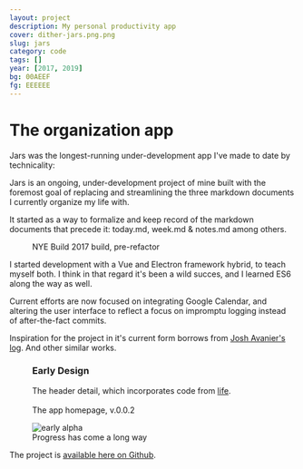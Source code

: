```yaml
---
layout: project
description: My personal productivity app
cover: dither-jars.png.png
slug: jars
category: code
tags: []
year: [2017, 2019]
bg: 00AEEF
fg: EEEEEE
---
```


# The organization app

Jars was the longest-running under-development app I've made to date by technicality:

Jars is an ongoing, under-development project of mine built with the foremost goal of replacing and streamlining the three markdown documents I currently organize my life with.

It started as a way to formalize and keep record of the markdown documents that precede it: today.md, week.md &amp; notes.md among others.

<figure>
	<img src="/assets/img/work/jars/dither-NYE-build.png.png" alt="">
	<figcaption>NYE Build 2017 build, pre-refactor</figcaption>
</figure>

I started development with a Vue and Electron framework hybrid, to teach myself both. I think in that regard it's been a wild succes, and I learned ES6 along the way as well.

Current efforts are now focused on integrating Google Calendar, and altering the user interface to reflect a focus on impromptu logging instead of after-the-fact commits.

Inspiration for the project in it's current form borrows from <a href="https://joshavanier.github.io/">Josh Avanier's</a> <a href="https://joshavanier.github.io/wiki/log/">log</a>. And other similar works.

<figure>
	<h3>Early Design</h3>
	<img src="/assets/img/work/jars/dither-good-evening.png.png" alt="">
	<figcaption>The header detail, which incorporates code from <a href="/life">life</a>.</figcaption>
	<br>
	<img src="/assets/img/work/jars/dither-readme-1.png.png" alt="">
	<figcaption>The app homepage, v.0.0.2</figcaption>
</figure>

<figure>
	<img src="/assets/img/work/jars/dither-alpha-01.png.png" alt="early alpha">
	<figcaption>Progress has come a long way</figcaption>
</figure>

The project is [available here on Github](https://github.com/stockHuman/Jars).
